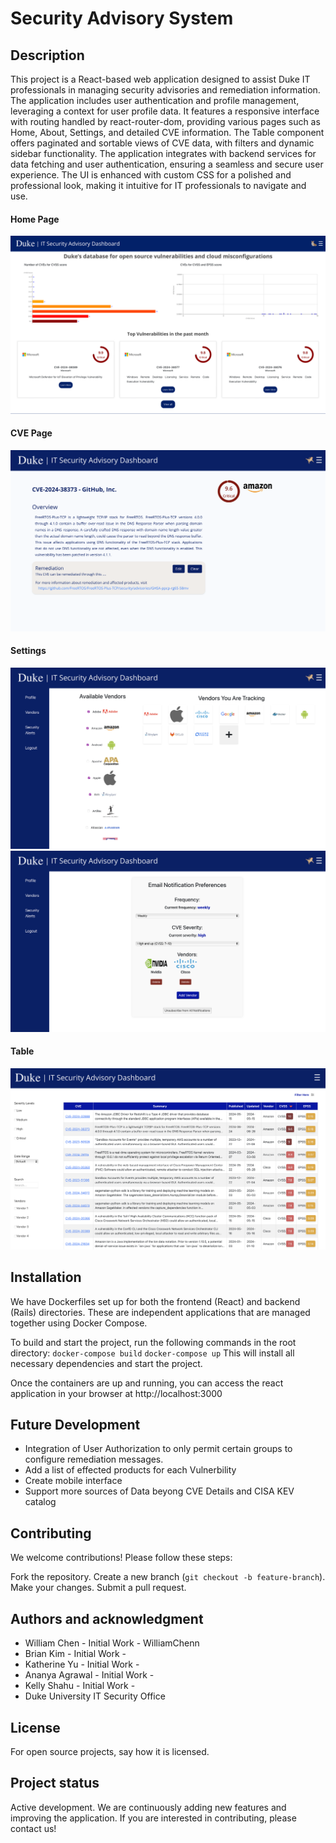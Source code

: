 # Security Advisory System


## Description
This project is a React-based web application designed to assist Duke IT professionals in managing security advisories and remediation information. The application includes user authentication and profile management, leveraging a context for user profile data. It features a responsive interface with routing handled by react-router-dom, providing various pages such as Home, About, Settings, and detailed CVE information. The Table component offers paginated and sortable views of CVE data, with filters and dynamic sidebar functionality. The application integrates with backend services for data fetching and user authentication, ensuring a seamless and secure user experience. The UI is enhanced with custom CSS for a polished and professional look, making it intuitive for IT professionals to navigate and use.



#### Home Page
![image info](front-end/public/Screenshotofhomepage.png)
#### CVE Page
![image info](front-end/public/Screenshotoflearnmore.png)
#### Settings
![image info](front-end/public/Screenshotofvendors.png)
![image info](front-end/public/Screenshotofnotifications.png)
#### Table
![image info](front-end/public/Screenshotoftable.png)

## Installation
We have Dockerfiles set up for both the frontend (React) and backend (Rails) directories. These are independent applications that are managed together using Docker Compose.

To build and start the project, run the following commands in the root directory:
`docker-compose build`
`docker-compose up`
This will install all necessary dependencies and start the project.

Once the containers are up and running, you can access the react application in your browser at http://localhost:3000

## Future Development
- Integration of User Authorization to only permit certain groups to configure remediation messages.
- Add a list of effected products for each Vulnerbility
- Create mobile interface
- Support more sources of Data beyong CVE Details and CISA KEV catalog

## Contributing
We welcome contributions! Please follow these steps:

Fork the repository.
Create a new branch (`git checkout -b feature-branch`).
Make your changes.
Submit a pull request.

## Authors and acknowledgment
- William Chen - Initial Work - WilliamChenn
- Brian Kim - Initial Work - 
- Katherine Yu - Initial Work - 
- Ananya Agrawal - Initial Work - 
- Kelly Shahu - Initial Work - 
- Duke University IT Security Office

## License
For open source projects, say how it is licensed.

## Project status
Active development. We are continuously adding new features and improving the application. If you are interested in contributing, please contact us!
